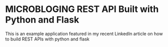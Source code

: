 # MICROBLOGING REST API Built with Python and Flask

This is an example application featured in my recent LinkedIn article on how to build 
REST APIs with python and flask 
